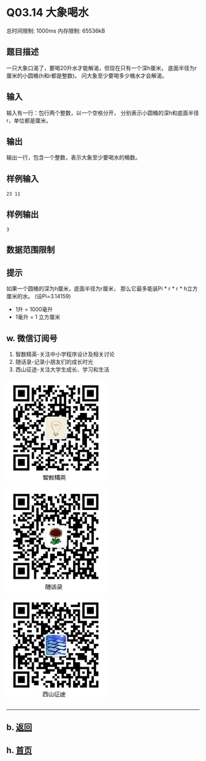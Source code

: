 # Q03.14 大象喝水

总时间限制: 1000ms 内存限制: 65536kB

## 题目描述

一只大象口渴了，要喝20升水才能解渴，但现在只有一个深h厘米，
底面半径为r厘米的小圆桶(h和r都是整数)。
问大象至少要喝多少桶水才会解渴。

## 输入

输入有一行：包行两个整数，以一个空格分开，
分别表示小圆桶的深h和底面半径r，单位都是厘米。

## 输出

输出一行，包含一个整数，表示大象至少要喝水的桶数。

## 样例输入

    23 11

## 样例输出

    3

## 数据范围限制

## 提示
   
如果一个圆桶的深为h厘米，底面半径为r厘米，
那么它最多能装Pi \* r \* r \* h立方厘米的水。
(设Pi=3.14159)   

- 1升 = 1000毫升   
- 1毫升 = 1 立方厘米

## w. 微信订阅号

1. 智数精英-关注中小学程序设计及相关讨论
2. 随话录-记录小朋友们的成长时光
3. 西山征途-关注大学生成长、学习和生活

![欢迎关注“智数精英”订阅号](../../assets/me/img/idea8.jpg)
![欢迎关注“随话录”订阅号](../../assets/me/img/shl8.jpg)
![欢迎关注“西山征途”订阅号](../../assets/me/img/xszt8.jpg)

----------

## b. [返回](../)
    
## h. [首页](../../)


